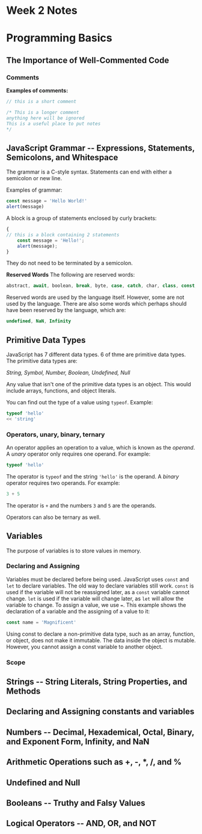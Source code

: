 # Week 2 Notes

# Programming Basics

## The Importance of Well-Commented Code

### Comments

**Examples of comments:**
```JavaScript
// this is a short comment
```
```JavaScript
/* This is a longer comment
anything here will be ignored
This is a useful place to put notes
*/
```

## JavaScript Grammar -- Expressions, Statements, Semicolons, and Whitespace

The grammar is a C-style syntax. Statements can end with either a semicolon or new line.

Examples of grammar:
```JavaScript
const message = 'Hello World!'
alert(message)
```

A block is a group of statements enclosed by curly brackets:
```JavaScript
{
// this is a block containing 2 statements
    const message = 'Hello!';
    alert(message);
}
```
They do not need to be terminated by a semicolon.

**Reserved Words**
The following are reserved words:
```JavaScript
abstract, await, boolean, break, byte, case, catch, char, class, const, continue, debugger, default, delete, do, double, else, enum, export, extends, false, final, finally, float, for, function, goto, if, implements, import, in instanceof, int, interface, let, long, native, new, null, package, private, protected, public, return, short, static, super, switch, synchronized, this, throw, throws, transient, true, try, typeof, var, volatile, void, while, with, yield
```
Reserved words are used by the language itself. However, some are not used by the language. There are also some words which perhaps should
have been reserved by the language, which are:
```JavaScript
undefined, NaN, Infinity
```

## Primitive Data Types

JavaScript has 7 different data types. 6 of thme are primitive data types. The primitive data types are:

*String, Symbol, Number, Boolean, Undefined, Null*

Any value that isn't one of the primitive data types is an object. This would include arrays, functions, and object literals.

You can find out the type of a value using `typeof`. Example:
```JavaScript
typeof 'hello'
<< 'string'
```

### Operators, unary, binary, ternary

An operator applies an operation to a value, which is known as the *operand*. A *unary* operator only requires one operand.
For example:
```JavaScript
typeof 'hello'
```
The operator is `typeof` and the string `'hello'` is the operand.
A *binary* operator requires two operands.
For example:
```JavaScript
3 + 5
```
The operator is `+` and the numbers `3` and `5` are the operands.

Operators can also be ternary as well.

## Variables

The purpose of variables is to store values in memory.

### Declaring and Assigning

Variables must be declared before being used. JavaScript uses `const` and `let` to declare variables. The old way to declare variables still work.
`const` is used if the variable will not be reassigned later, as a `const` variable cannot change. `let` is used if the variable will change later, 
as `let` will allow the variable to change.
To assign a value, we use `=`.
This example shows the declaration of a variable and the assigning of a value to it:
```JavaScript
const name = 'Magnificent'
```

Using const to declare a non-primitive data type, such as an array, function, or object, does not make it immutable. The data inside the object is
mutable. However, you cannot assign a const variable to another object.

### Scope

## Strings -- String Literals, String Properties, and Methods
## Declaring and Assigning constants and variables
## Numbers -- Decimal, Hexademical, Octal, Binary, and Exponent Form, Infinity, and NaN
## Arithmetic Operations such as +, -, *, /, and %
## Undefined and Null
## Booleans -- Truthy and Falsy Values
## Logical Operators -- AND, OR, and NOT